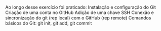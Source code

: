 Ao longo desse exercício foi praticado:
Instalação e configuração do Git
Criação de uma conta no GitHub
Adição de uma chave SSH
Conexão e sincronização do git (rep local) com o GitHub (rep remote)
Comandos básicos do Git: git init, git add, git commit
